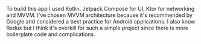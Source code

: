 To build this app I used Kotlin, Jetpack Compose for UI, Ktor for networking and MVVM. I've chosen MVVM architecture because it's recommended by Google and considered a best practice for Android applications. I also know Redux but I think it's overkill for such a simple project since there is more boilerplate code and complications.